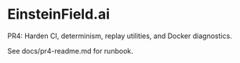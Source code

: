 # EinsteinField.ai

PR4: Harden CI, determinism, replay utilities, and Docker diagnostics.

See docs/pr4-readme.md for runbook.
